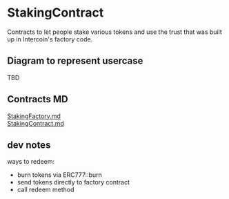 # StakingContract
Contracts to let people stake various tokens and use the trust that was built up in Intercoin's factory code.

## Diagram to represent usercase
TBD

## Contracts MD
[StakingFactory.md](docs/contracts/StakingFactory.md)<br>
[StakingContract.md](docs/contracts/StakingContract.md)<br>

## dev notes
ways to redeem:
- burn tokens via ERC777::burn
- send tokens directly to factory contract
- call redeem method
